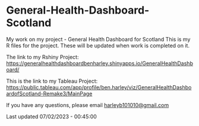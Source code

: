 # General-Health-Dashboard-Scotland
My work on my project - General Health Dashboard for Scotland
This is my R files for the project. These will be updated when work is completed on it.

The link to my Rshiny Project:
https://generalhealthdashboardbenharley.shinyapps.io/GeneralHealthDashboard/

This is the link to my Tableau Project:
https://public.tableau.com/app/profile/ben.harley/viz/GeneralHealthDashboardofScotland-Remake3/MainPage

If you have any questions, please email harleyb101010@gmail.com

Last updated 07/02/2023 - 00:45:00
